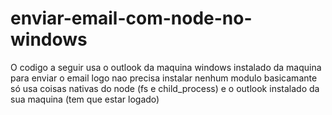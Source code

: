 # enviar-email-com-node-no-windows

O codigo a seguir usa o outlook da maquina windows instalado da maquina para enviar o email
logo nao precisa instalar nenhum modulo
basicamante só usa coisas nativas do node (fs e child_process) 
e o outlook instalado da sua maquina (tem que estar logado)

